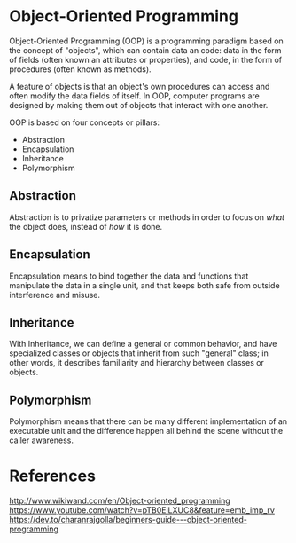 # Object-Oriented Programming

Object-Oriented Programming (OOP) is a programming paradigm based on the concept of "objects", which can contain data an code: data in the form of fields (often known an attributes or properties), and code, in the form of procedures (often known as methods).

A feature of objects is that an object's own procedures can access and often modify the data fields of itself. In OOP, computer programs are designed by making them out of objects that interact with one another.

OOP is based on four concepts or pillars:
* Abstraction
* Encapsulation
* Inheritance
* Polymorphism

## Abstraction
Abstraction is to privatize parameters or methods in order to focus on _what_ the object does, instead of _how_ it is done.

## Encapsulation
Encapsulation means to bind together the data and functions that manipulate the data in a single unit, and that keeps both safe from outside interference and misuse.

## Inheritance
With Inheritance, we can define a general or common behavior, and have specialized classes or objects that inherit from such "general" class; in other words, it describes familiarity and hierarchy between classes or objects.

## Polymorphism
Polymorphism means that there can be many different implementation of an executable unit and the difference happen all behind the scene without the caller awareness.

# References

<http://www.wikiwand.com/en/Object-oriented_programming>
<https://www.youtube.com/watch?v=pTB0EiLXUC8&feature=emb_imp_rv>
<https://dev.to/charanrajgolla/beginners-guide---object-oriented-programming>


